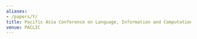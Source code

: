 ```yaml
---
aliases:
- /papers/Y/
title: Pacific Asia Conference on Language, Information and Computation
venue: PACLIC
---
```

